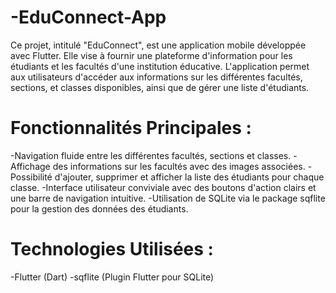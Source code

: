 # -EduConnect-App
Ce projet, intitulé "EduConnect", est une application mobile développée avec Flutter. Elle vise à fournir une plateforme d'information pour les étudiants et les facultés d'une institution éducative. L'application permet aux utilisateurs d'accéder aux informations sur les différentes facultés, sections, et classes disponibles, ainsi que de gérer une liste d'étudiants.

# Fonctionnalités Principales :

-Navigation fluide entre les différentes facultés, sections et classes.
-Affichage des informations sur les facultés avec des images associées.
-Possibilité d'ajouter, supprimer et afficher la liste des étudiants pour chaque classe.
-Interface utilisateur conviviale avec des boutons d'action clairs et une barre de navigation intuitive.
-Utilisation de SQLite via le package sqflite pour la gestion des données des étudiants.

# Technologies Utilisées :

-Flutter (Dart)
-sqflite (Plugin Flutter pour SQLite)
